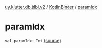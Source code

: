 [uy.klutter.db.jdbi.v2](../index.md) / [KotlinBinder](index.md) / [paramIdx](.)


# paramIdx

`val paramIdx: Int` [(source)](https://github.com/kohesive/klutter/blob/master/db-jdbi-v2-jdk6/src/main/kotlin/uy/klutter/db/jdbi/v2/KotlinBinder.kt#L18)


